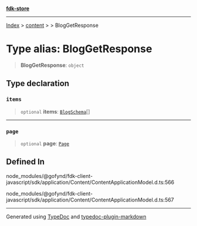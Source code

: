 [**fdk-store**](../../../README.md)
***

[Index](../../../API.md) > [content](../../README.md) > [<internal>](../README.md) > BlogGetResponse

# Type alias: BlogGetResponse

> **BlogGetResponse**: `object`

## Type declaration

### `items`

> `optional` **items**: [`BlogSchema`](type-alias.BlogSchema.md)[]

***

### `page`

> `optional` **page**: [`Page`](type-alias.Page.md)

## Defined In

node\_modules/@gofynd/fdk-client-javascript/sdk/application/Content/ContentApplicationModel.d.ts:566

node\_modules/@gofynd/fdk-client-javascript/sdk/application/Content/ContentApplicationModel.d.ts:567

***
Generated using [TypeDoc](https://typedoc.org/) and [typedoc-plugin-markdown](https://www.npmjs.com/package/typedoc-plugin-markdown)
